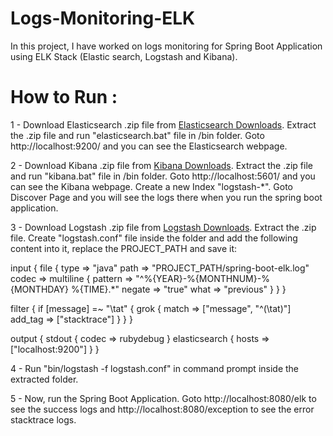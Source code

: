 # Logs-Monitoring-ELK
In this project, I have worked on logs monitoring for Spring Boot Application using ELK Stack (Elastic search, Logstash and Kibana).

# How to Run :

1 - Download Elasticsearch .zip file from [Elasticsearch Downloads](https://www.elastic.co/downloads/elasticsearch). Extract the .zip file and run "elasticsearch.bat" file in /bin folder. Goto http://localhost:9200/ and you can see the Elasticsearch webpage.

2 - Download Kibana .zip file from [Kibana Downloads](https://www.elastic.co/downloads/kibana). Extract the .zip file and run "kibana.bat" file in /bin folder. Goto http://localhost:5601/ and you can see the Kibana webpage. Create a new Index "logstash-*". Goto Discover Page and you will see the logs there when you run the spring boot application.

3 - Download Logstash .zip file from [Logstash Downloads](https://www.elastic.co/downloads/logstash). Extract the .zip file. Create "logstash.conf" file inside the folder and add the following content into it, replace the PROJECT_PATH and save it: 

input {
  file {
    type => "java"
    path => "PROJECT_PATH/spring-boot-elk.log"
    codec => multiline {
      pattern => "^%{YEAR}-%{MONTHNUM}-%{MONTHDAY} %{TIME}.*"
      negate => "true"
      what => "previous"
    }
  }
}
 
filter {
  if [message] =~ "\tat" {
    grok {
      match => ["message", "^(\tat)"]
      add_tag => ["stacktrace"]
    }
  }
}
 
output {
  stdout {
    codec => rubydebug
  }
  elasticsearch {
    hosts => ["localhost:9200"]
  }
}

4 - Run "bin/logstash -f logstash.conf" in command prompt inside the extracted folder.

5 - Now, run the Spring Boot Application. Goto http://localhost:8080/elk to see the success logs and http://localhost:8080/exception to see the error stacktrace logs.
